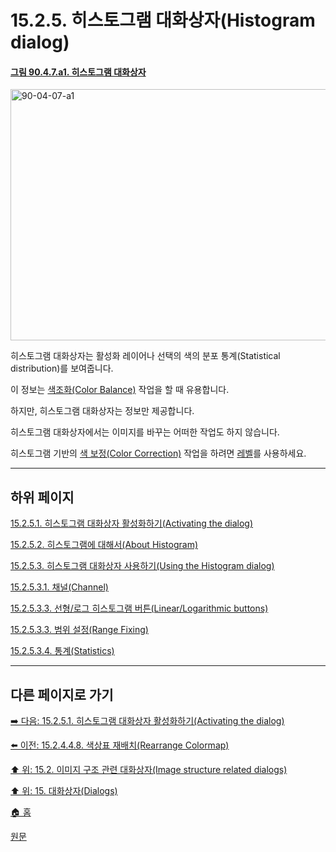 # 15.2.5. 히스토그램 대화상자(Histogram dialog)

<a id="90-04-07-a1"></a>

#### [그림 90.4.7.a1. 히스토그램 대화상자](./90-04-0007-histogram.md#90-04-07-a1)
<img width="850" height="402" alt="90-04-07-a1" src="https://github.com/wonder13662/gimp/assets/15767104/3d7c1ac3-49ff-4749-bb7c-bbfcb986a8af">

히스토그램 대화상자는 활성화 레이어나 선택의 색의 분포 통계(Statistical distribution)를 보여줍니다.

이 정보는 [색조화(Color Balance)](./19-glossaryx-color_balance.md) 작업을 할 때 유용합니다.

하지만, 히스토그램 대화상자는 정보만 제공합니다.

히스토그램 대화상자에서는 이미지를 바꾸는 어떠한 작업도 하지 않습니다.

히스토그램 기반의 [색 보정(Color Correction)](./19-glossaryx-color_correction.md) 작업을 하려면 [레벨](./16-08-10-levels.md)를 사용하세요.

***

## 하위 페이지

[15.2.5.1. 히스토그램 대화상자 활성화하기(Activating the dialog)](./15-02-05-01-activating_the_dialog.md)

[15.2.5.2. 히스토그램에 대해서(About Histogram)](./15-02-05-02-about_histograms.md)

[15.2.5.3. 히스토그램 대화상자 사용하기(Using the Histogram dialog)](./15-02-05-03-00-using_the_histogram_dialog.md)

[15.2.5.3.1. 채널(Channel)](./15-02-05-03-01-channel.md)

[15.2.5.3.3. 선형/로그 히스토그램 버튼(Linear/Logarithmic buttons)](./15-02-05-03-03-linear_logarithmic_buttons.md)

[15.2.5.3.3. 범위 설정(Range Fixing)](./15-02-05-03-04-range_fixing.md)

[15.2.5.3.4. 통계(Statistics)](./15-02-05-03-05-statistics.md)

***

## 다른 페이지로 가기

[➡️ 다음: 15.2.5.1. 히스토그램 대화상자 활성화하기(Activating the dialog)](./15-02-05-01-activating_the_dialog.md)

[⬅️ 이전: 15.2.4.4.8. 색상표 재배치(Rearrange Colormap)](./15-02-04-04-08-rearrange_colormap.md)

[⬆️ 위: 15.2. 이미지 구조 관련 대화상자(Image structure related dialogs)](./15-02-00-image-structure-related-dialogs.md)

[⬆️ 위: 15. 대화상자(Dialogs)](./15-00-dialogs.md)

[🏠 홈](./00-home.md)

[원문](https://docs.gimp.org/2.10/ko/gimp-histogram-dialog.html)
